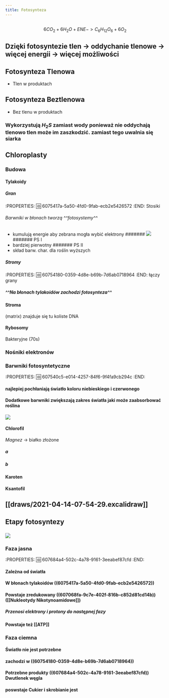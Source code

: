 ```yaml
---
title: Fotosynteza
---
```


## 
$$6CO_2 + 6H_2O + ENE -> C_6H_{12}O_6 + 6O_2$$
## Dzięki fotosyntezie tlen → oddychanie tlenowe → więcej energii → więcej możliwości
## Fotosynteza Tlenowa
- Tlen w produktach
## Fotosynteza Beztlenowa
- Bez tlenu w produktach
### Wykorzystują $H_2S$ zamiast wody ponieważ **nie oddychają tlenowo** tlen może im zaszkodzić. zamiast tego uwalnia się siarka
## **Chloroplasty**
### Budowa
#### Tylakoidy
##### Gran
:PROPERTIES:
:id: 6075417a-5a50-4fd0-9fab-ecb2e5426572
:END:
Stosiki
###### Barwniki w błonach tworzą ^^fotosystemy^^
- kumulują energie aby zebrana mogła wybić elektrony
####### ![]( ![2021_04_14_image.png](https://cdn.logseq.com/%2Fe5e45817-2e35-4fc9-87d7-76c456ad960150b697db-bbd4-4e96-9b8b-0a74644100d22021_04_14_image.png?Expires=4771980744&Signature=AYJMqn6Mk~mMoMX8wRqBmLztnymXjf09A1p3o1F0G4WA~puhxAzHza-GZYhdGQQlX5k1WTr5NRQXcM8ZIrRxuXN9cBo-ar7LjFTPndyDvOtDkJDD3XF8g~LBhUz5U9s1Jgn6oO818247t5uiR9g--~XHLW9qQB3GmVBqd1Y~7IOiLKDn9~gsZ4vz~heEXqzxdUONQcNCXuk4-aiSf29Tnx4d9rxPskeCVLI130xhv54RafRnfBvvGIW93b17Y2n7U4ZKvQ~Yk5ogOmw0RJFzxWXwFKLSKmnOgzZZUygtWhXJ2xFK6qMkjYSWHENprE48IWROpZnqN5zsa4~UzVrN6w__&Key-Pair-Id=APKAJE5CCD6X7MP6PTEA) )
####### PS I 
- bardziej pierwotny
####### PS II 
- skład barw. char. dla roślin wyższych
##### Stromy
:PROPERTIES:
:id: 60754180-0359-4d8e-b69b-7d6ab0718964
:END:
łączy grany
##### ^^Na błonach tylakoidów zachodzi fotosynteza^^
#### Stroma
(matrix) znajduje się tu koliste DNA
#### Rybosomy
Bakteryjne (70s)
### Nośniki elektronów
### Barwniki fotosyntetyczne
:PROPERTIES:
:id: 607540c5-e014-4257-84f6-9f4fa9cb294c
:END:
#### najlepiej pochłaniają światło koloru **niebieskiego i czerwonego**
#### Dodatkowe barwniki **zwiększają zakres światła** jaki może zaabsorbować roślina
#### ![](https://media.discordapp.net/attachments/738092871021756817/831767972518821908/unknown.png?width=720&height=320)
#### Chlorofil
_Magnez_ → białko złożone
##### **a**
##### **b**
#### Karoten
#### Ksantofil
## [[draws/2021-04-14-07-54-29.excalidraw]]
## Etapy fotosyntezy
### ![](https://media.discordapp.net/attachments/738092871021756817/831770541471039488/unknown.png?width=720&height=594)
### Faza jasna
:PROPERTIES:
:id: 607684a4-502c-4a78-9161-3eeabef87cfd
:END:
#### Zależna od światła
#### W błonach tylakoidów ((6075417a-5a50-4fd0-9fab-ecb2e5426572))
#### Powstaje zredukowany ((607068fa-9c7e-402f-816b-c852d81cd14b)) ([[Nukleotydy Nikotynoamidowe]])
##### Przenosi elektrony i protony do następnej fazy
#### Powstaje też [[ATP]]
####
### Faza ciemna
#### Światło **nie jest** potrzebne
#### zachodzi w ((60754180-0359-4d8e-b69b-7d6ab0718964))
#### Potrzebne produkty ((607684a4-502c-4a78-9161-3eeabef87cfd)) Dwutlenek węgla
#### poswstaje Cukier i skrobianie jest
